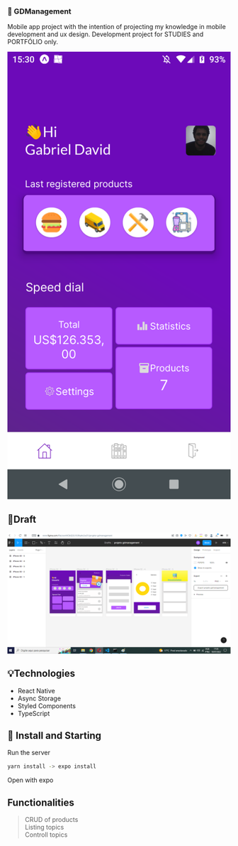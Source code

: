 ### 📲 GDManagement
Mobile app project with the intention of 
projecting my knowledge in mobile development and ux design. 
Development project for STUDIES and PORTFÓLIO only.

![ImagemSistema](Screenshot_20220718-153045.png)

## 📝Draft
![ImagemSistema](print.png)
## 💡Technologies
- React Native
- Async Storage
- Styled Components
- TypeScript

## 🚀 Install and Starting
Run the server
```bash
yarn install -> expo install
```
Open with expo

## Functionalities
>CRUD of products<br />
>Listing topics<br />
>Controll topics<br />

